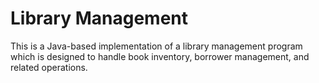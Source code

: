 # **Library Management**
This is a Java-based implementation of a library management program which is designed to handle book inventory, borrower management, and related operations.
